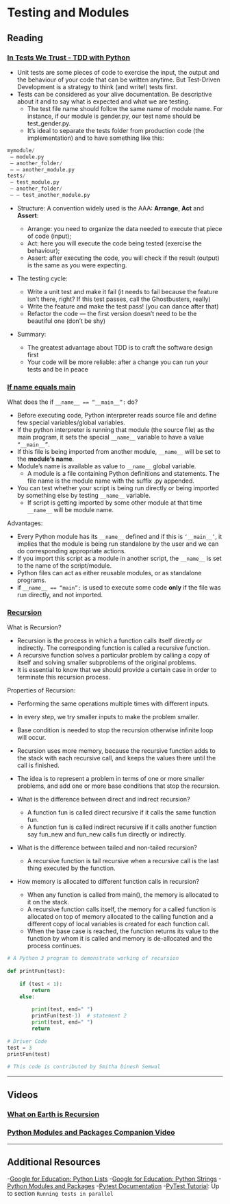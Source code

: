 # Testing and Modules

## Reading

### [In Tests We Trust - TDD with Python](https://code.likeagirl.io/in-tests-we-trust-tdd-with-python-af69f47e6932)

- Unit tests are some pieces of code to exercise the input, the output and the behaviour of your code that can be written anytime. But Test-Driven Development is a strategy to think (and write!) tests first.
- Tests can be considered as your alive documentation. Be descriptive about it and to say what is expected and what we are testing.
  - The test file name should follow the same name of module name. For instance, if our module is gender.py, our test name should be test_gender.py.
  - It’s ideal to separate the tests folder from production code (the implementation) and to have something like this:

``` python
mymodule/
 — module.py
 — another_folder/
 — — another_module.py
tests/
 — test_module.py
 — another_folder/
 — — test_another_module.py

```

- Structure: A convention widely used is the AAA: **Arrange**, **Act** and **Assert**:
  - Arrange: you need to organize the data needed to execute that piece of code (input);
  - Act: here you will execute the code being tested (exercise the behaviour);
  - Assert: after executing the code, you will check if the result (output) is the same as you were expecting.
- The testing cycle:
  - Write a unit test and make it fail (it needs to fail because the feature isn’t there, right? If this test passes, call the Ghostbusters, really)
  - Write the feature and make the test pass! (you can dance after that)
  - Refactor the code — the first version doesn’t need to be the beautiful one (don’t be shy)

- Summary:
  - The greatest advantage about TDD is to craft the software design first
  - Your code will be more reliable: after a change you can run your tests and be in peace

### [If name equals main](https://www.geeksforgeeks.org/what-does-the-if-__name__-__main__-do/)

What does the if `__name__ == “__main__”:` do?

- Before executing code, Python interpreter reads source file and define few special variables/global variables.
- If the python interpreter is running that module (the source file) as the main program, it sets the special `__name__` variable to have a value `“__main__”`.
- If this file is being imported from another module, `__name__` will be set to the **module’s name**.
- Module’s name is available as value to `__name__` global variable.
  - A module is a file containing Python definitions and statements. The file name is the module name with the suffix .py appended.
- You can test whether your script is being run directly or being imported by something else by testing `__name__` variable.
  - If script is getting imported by some other module at that time `__name__` will be module name.

Advantages:

- Every Python module has its `__name__` defined and if this is `‘__main__’`, it implies that the module is being run standalone by the user and we can do corresponding appropriate actions.
- If you import this script as a module in another script, the `__name__` is set to the name of the script/module.
- Python files can act as either reusable modules, or as standalone programs.
- if `__name__ == “main”:` is used to execute some code **only** if the file was run directly, and not imported.

### [Recursion](https://www.geeksforgeeks.org/recursion/)

What is Recursion?

- Recursion is the process in which a function calls itself directly or indirectly. The corresponding function is called a recursive function.
- A recursive function solves a particular problem by calling a copy of itself and solving smaller subproblems of the original problems.
- It is essential to know that we should provide a certain case in order to terminate this recursion process.

Properties of Recursion:

- Performing the same operations multiple times with different inputs.
- In every step, we try smaller inputs to make the problem smaller.
- Base condition is needed to stop the recursion otherwise infinite loop will occur.

- Recursion uses more memory, because the recursive function adds to the stack with each recursive call, and keeps the values there until the call is finished.
- The idea is to represent a problem in terms of one or more smaller problems, and add one or more base conditions that stop the recursion.
- What is the difference between direct and indirect recursion?
  - A function fun is called direct recursive if it calls the same function fun.
  - A function fun is called indirect recursive if it calls another function say fun_new and fun_new calls fun directly or indirectly.
- What is the difference between tailed and non-tailed recursion?
  - A recursive function is tail recursive when a recursive call is the last thing executed by the function.
- How memory is allocated to different function calls in recursion?
  - When any function is called from main(), the memory is allocated to it on the stack.
  - A recursive function calls itself, the memory for a called function is allocated on top of memory allocated to the calling function and a different copy of local variables is created for each function call.
  - When the base case is reached, the function returns its value to the function by whom it is called and memory is de-allocated and the process continues.

```python
# A Python 3 program to demonstrate working of recursion
 
def printFun(test):
 
    if (test < 1):
        return
    else:
 
        print(test, end=" ")
        printFun(test-1)  # statement 2
        print(test, end=" ")
        return
 
# Driver Code
test = 3
printFun(test)
 
# This code is contributed by Smitha Dinesh Semwal
```

---

## Videos

### [What on Earth is Recursion](https://www.youtube.com/watch?v=Mv9NEXX1VHc)

### [Python Modules and Packages Companion Video](https://realpython.com/courses/python-modules-packages/)

---

## Additional Resources

-[Google for Education: Python Lists](https://developers.google.com/edu/python/lists)
-[Google for Education: Python Strings](https://developers.google.com/edu/python/strings)
-[Python Modules and Packages](https://realpython.com/python-modules-packages/)
-[Pytest Documentation](https://docs.pytest.org/en/latest/)
-[PyTest Tutorial](https://www.guru99.com/pytest-tutorial.html): Up to section `Running tests in parallel`
